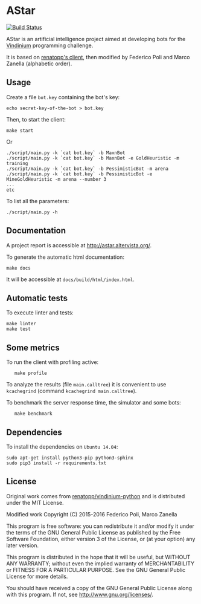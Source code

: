 # AStar

[![Build Status](https://travis-ci.org/fpoli/astar.svg?branch=master)](https://travis-ci.org/fpoli/astar)

AStar is an artificial intelligence project aimed at developing bots for the [Vindinium](http://vindinium.org/) programming challenge.

It is based on [renatopp's client](https://github.com/renatopp/vindinium-python), then modified by Federico Poli and Marco Zanella (alphabetic order).


## Usage

Create a file `bot.key` containing the bot's key:

	echo secret-key-of-the-bot > bot.key

Then, to start the client:

	make start

Or

	./script/main.py -k `cat bot.key` -b MaxnBot
	./script/main.py -k `cat bot.key` -b MaxnBot -e GoldHeuristic -m training
	./script/main.py -k `cat bot.key` -b PessimisticBot -m arena
	./script/main.py -k `cat bot.key` -b PessimisticBot -e MineGoldHeuristic -m arena --number 3
	...
	etc

To list all the parameters:

	./script/main.py -h


## Documentation

A project report is accessible at <http://astar.altervista.org/>.

To generate the automatic html documentation:

	make docs

It will be accessible at `docs/build/html/index.html`.


## Automatic tests

To execute linter and tests:

	make linter
	make test


## Some metrics

To run the client with profiling active:

       make profile

To analyze the results (file `main.calltree`) it is convenient to use `kcachegrind` (command `kcachegrind main.calltree`).

To benchmark the server response time, the simulator and some bots:

       make benchmark


## Dependencies

To install the dependencies on `Ubuntu 14.04`:

	sudo apt-get install python3-pip python3-sphinx
	sudo pip3 install -r requirements.txt


## License

Original work comes from [renatopp/vindinium-python](https://github.com/renatopp/vindinium-python) and is distributed under the MIT License.

Modified work Copyright (C) 2015-2016  Federico Poli, Marco Zanella

This program is free software: you can redistribute it and/or modify
it under the terms of the GNU General Public License as published by
the Free Software Foundation, either version 3 of the License, or
(at your option) any later version.

This program is distributed in the hope that it will be useful,
but WITHOUT ANY WARRANTY; without even the implied warranty of
MERCHANTABILITY or FITNESS FOR A PARTICULAR PURPOSE.  See the
GNU General Public License for more details.

You should have received a copy of the GNU General Public License
along with this program.  If not, see <http://www.gnu.org/licenses/>.
